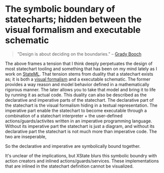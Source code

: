# The symbolic boundary of statecharts; hidden between the visual formalism and executable schematic

> "Design is about deciding on the boundaries." – [Grady Booch](https://twitter.com/Grady_Booch/status/1444754474426191873)

The above frames a tension that I think deeply perpetuates the design of most statechart tooling and something that has been on my mind lately as I work on [StateML](https://twitter.com/StateML_org). That tension stems from duality that a statechart exists as; it is both a [visual formalism](https://link.springer.com/referenceworkentry/10.1007%2F978-0-387-39940-9_444) and a executable schematic. The former provides a way reason and model behavior defined in a mathematically rigorous manner. The later allows you to take that model and bring it to life by running it as actual code. This duality can also be described as the declarative and imperative parts of the statechart. The declarative part of the statechart is the visual formalism hiding in a textual representation. The imperative part enable the statechart to become executable through a combination of a statechart interpreter + the user-defined actions/guards/activites written in an imperative programming language. Without its imperative part the statechart is just a diagram, and without its declarative part the statechart is not much more than imperative code. The two are inseperable, 


So the declarative and imperative are symbolically bound together.

It's unclear of the implications, but XState blurs this symbolic boundry with action creators and inlined actions/guards/services. These implementations that are inlined in the statechart definition cannot be visualized. 
